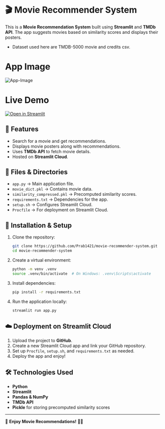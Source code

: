 # 🎬 Movie Recommender System

This is a **Movie Recommendation System** built using **Streamlit** and **TMDb API**. The app suggests movies based on similarity scores and displays their posters.
- Dataset used here are TMDB-5000 movie and credits csv.

# App Image
![App-Image](mrs.jpg)

# Live Demo
[![Open in Streamlit](https://static.streamlit.io/badges/streamlit_badge_black_white.svg)](https://8ozcudekug3fhodqgjdxhy.streamlit.app/)

## 🚀 Features
- Search for a movie and get recommendations.
- Displays movie posters along with recommendations.
- Uses **TMDb API** to fetch movie details.
- Hosted on **Streamlit Cloud**.

## 📂 Files & Directories
- `app.py` → Main application file.
- `movie_dict.pkl` → Contains movie data.
- `similarity_compressed.pkl` → Precomputed similarity scores.
- `requirements.txt` → Dependencies for the app.
- `setup.sh` → Configures Streamlit Cloud.
- `Procfile` → For deployment on Streamlit Cloud.

## 🔧 Installation & Setup
1. Clone the repository:
   ```sh
   git clone https://github.com/Prab1421/movie-recommender-system.git
   cd movie-recommender-system
   ```

2. Create a virtual environment:
   ```sh
   python -m venv .venv
   source .venv/bin/activate  # On Windows: .venv\Scripts\activate
   ```

3. Install dependencies:
   ```sh
   pip install -r requirements.txt
   ```

4. Run the application locally:
   ```sh
   streamlit run app.py
   ```

## ☁️ Deployment on Streamlit Cloud
1. Upload the project to **GitHub**.
2. Create a new Streamlit Cloud app and link your GitHub repository.
3. Set up `Procfile`, `setup.sh`, and `requirements.txt` as needed.
4. Deploy the app and enjoy!

## 🛠️ Technologies Used
- **Python**
- **Streamlit**
- **Pandas & NumPy**
- **TMDb API**
- **Pickle** for storing precomputed similarity scores

---
🚀 **Enjoy Movie Recommendations!** 🎥🍿
